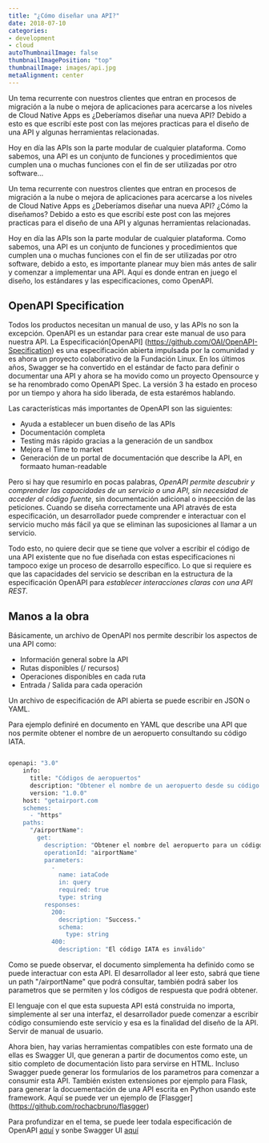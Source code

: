```yaml
---
title: "¿Cómo diseñar una API?"
date: 2018-07-10
categories:
- development
- cloud
autoThumbnailImage: false
thumbnailImagePosition: "top"
thumbnailImage: images/api.jpg
metaAlignment: center
---
```


Un tema recurrente con nuestros clientes que entran en procesos de migración a la nube o mejora de aplicaciones para acercarse a los niveles de Cloud Native Apps es ¿Deberíamos diseñar una nueva API? Debido a esto es que escribí este post con las mejores practicas para el diseño de una API y algunas herramientas relacionadas. 

Hoy en día las APIs son la parte modular de cualquier plataforma. Como sabemos, una API es un conjunto de funciones y procedimientos que cumplen una o muchas funciones con el fin de ser utilizadas por otro software...

<!--more-->

Un tema recurrente con nuestros clientes que entran en procesos de migración a la nube o mejora de aplicaciones para acercarse a los niveles de Cloud Native Apps es ¿Deberíamos diseñar una nueva API? ¿Cómo la diseñamos? Debido a esto es que escribí este post con las mejores practicas para el diseño de una API y algunas herramientas relacionadas. 

Hoy en día las APIs son la parte modular de cualquier plataforma. Como sabemos, una API es un conjunto de funciones y procedimientos que cumplen una o muchas funciones con el fin de ser utilizadas por otro software, debido a esto, es importante planear muy bien más antes de salir y comenzar a implementar una API. Aquí es donde entran en juego el diseño, los estándares y las especificaciones, como OpenAPI.

## OpenAPI Specification

Todos los productos necesitan un manual de uso, y las APIs no son la excepción. OpenAPI es un estandar para crear este manual de uso para nuestra API. La Especificación[OpenAPI] (https://github.com/OAI/OpenAPI-Specification) es una especificación abierta impulsada por la comunidad y es ahora un proyecto colaborativo de la Fundación Linux. En los últimos años, Swagger se ha convertido en el estándar de facto para definir o documentar una API y ahora se ha movido como un proyecto Opensource y se ha renombrado como OpenAPI Spec. La versión 3 ha estado en proceso por un tiempo y ahora ha sido liberada, de esta estarémos hablando.

Las características más importantes de OpenAPI son las siguientes:

- Ayuda a establecer un buen diseño de las APIs
- Documentación completa
- Testing más rápido gracias a la generación de un sandbox
- Mejora el Time to market 
- Generación de un portal de documentación que describe la API, en formaato human-readable

Pero si hay que resumirlo en pocas palabras, *OpenAPI permite descubrir y comprender las capacidades de un servicio o una API, sin necesidad de acceder al código fuente*, sin documentación adicional o inspección de las peticiones. Cuando se diseña correctamente una API através de esta especificación, un desarrollador puede comprender e interactuar con el servicio mucho más fácil ya que se eliminan las suposiciones al llamar a un servicio.

Todo esto, no quiere decir que se tiene que volver a escribir el código de una API existente que no fue diseñada con estas especifícaciones ni tampoco exige un proceso de desarrollo específico. Lo que si requiere es que las capacidades del servicio se describan en la estructura de la especificación OpenAPI para *establecer interacciones claras con una API REST.*


## Manos a la obra

Básicamente, un archivo de OpenAPI nos permite describir los aspectos de una API como:

- Información general sobre la API
- Rutas disponibles (/ recursos)
- Operaciones disponibles en cada ruta 
- Entrada / Salida para cada operación

Un archivo de especificación de API abierta se puede escribir en JSON o YAML. 

Para ejemplo definiré en documento en YAML que describe una API que nos permite obtener el nombre de un aeropuerto consultando su código IATA.

```bash

openapi: "3.0"
    info:
      title: "Códigos de aeropuertos"
      description: "Obtener el nombre de un aeropuerto desde su código IATA de 3 letras."
      version: "1.0.0"
    host: "getairport.com
    schemes:
      - "https"
    paths:
      "/airportName":
        get:
          description: "Obtener el nombre del aeropuerto para un código IATA dado."
          operationId: "airportName"
          parameters:
            -
              name: iataCode
              in: query
              required: true
              type: string
          responses:
            200:
              description: "Success."
              schema:
                type: string
            400:
              description: "El código IATA es inválido"
```


Como se puede observar, el documento simplementa ha definido como se puede interactuar con esta API. El desarrollador al leer esto, sabrá que tiene un path "/airportName" que podrá consultar, también podrá saber los parametros que se permiten y los códigos de respuesta que podrá obtener. 

El lenguaje con el que esta supuesta API está construida no importa, simplemente al ser una interfaz, el desarrollador puede comenzar a escribir código consumiendo este servicio y esa es la finalidad del diseño de la API. Servir de manual de usuario. 

Ahora bien, hay varias herramientas compatibles con este formato una de ellas es Swagger UI, que generan a partir de documentos como este, un sitio completo de documentación listo para servirse en HTML. Incluso Swagger puede generar los formularios de los parametros para comenzar a consumir esta API. También existen extensiones por ejemplo para Flask, para generar la docuementación de una API escrita en Python usando este framework. Aquí se puede ver un ejemplo de [Flasgger] (https://github.com/rochacbruno/flasgger)

Para profundizar en el tema, se puede leer todala especificación de OpenAPI [aquí](https://github.com/OAI/OpenAPI-Specification/blob/master/versions/3.0.1.md#oasDocument/) y sonbe  Swagger UI [aquí](https://swagger.io/tools/swagger-ui/)

